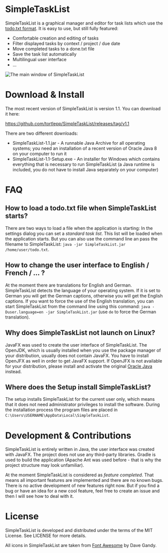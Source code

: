 SimpleTaskList
==============

SimpleTaskList is a graphical manager and editor for task lists which use the [todo.txt format](http://todotxt.com). It is easy to use, but still fully featured:

* Comfortable creation and editing of tasks 
* Filter displayed tasks by context / project / due date
* Move completed tasks to a done.txt file
* Save the task list automatically
* Multilingual user interface
* ...

![The main window of SimpleTaskList](https://tortlepp.github.io/SimpleTaskList/SimpleTaskList.png)


Download & Install
==================
The most recent version of SimpleTaskList is version 1.1. You can download it here:

https://github.com/tortlepp/SimpleTaskList/releases/tag/v1.1

There are two different downloads:

* SimpleTaskList-1.1.jar - A runnable Java Archive for all operating systems; you need an installation of a recent version of Oracle Java 8 on your computer to run it
* SimpleTaskList-1.1-Setup.exe - An installer for Windows which contains everything that is necessary to run SimpleTaskList (a Java runtime is included, you do not have to install Java separately on your computer)


FAQ
===

How to load a todo.txt file when SimpleTaskList starts?
-------------------------------------------------------
There are two ways to load a file when the application is starting: In the settings dialog you can set a *standard task list*. This list will be loaded when the application starts. But you can also use the command line an pass the filename to SimpleTaskList: `java -jar SimpleTaskList.jar /home/user/todo.txt`.

How to change the user interface to English / French / ... ?
------------------------------------------------------------
At the moment there are translations for English and German. SimpleTaskList detects the language of your operating system. If it is set to German you will get the German captions, otherwise you will get the English captions. If you want to force the use of the English translation, you can start SimpleTaskList from the command line using this command: `java -Duser.language=en -jar SimpleTaskList.jar` (use `de` to force the German translation).

Why does SimpleTaskList not launch on Linux?
--------------------------------------------
JavaFX was used to create the user interface of SimpleTaskList. The OpenJDK, which is usually installed when you use the package manager of your distribution, usually does not contain JavaFX. You have to install OpenJFX as well in order to get JavaFX support. If OpenJFX is not available for your distribution, please install and activate the original [Oracle Java](http://www.oracle.com/technetwork/java/javase/downloads/index.html) instead.

Where does the Setup install SimpleTaskList?
--------------------------------------------
The setup installs SimpleTaskList for the current user only, which means that it does not need administrator privileges to install the software. During the installation process the program files are placed in `C:\Users\USERNAME\AppData\Local\SimpleTaskList`.


Development & Contributions
===========================
SimpleTaskList is entirely written in Java, the user interface was created with JavaFX. The project does not use any third-party libraries. Gradle is used to build the application (Apache Ant was used before - that is why the project structure may look unfamiliar).

At the moment SimpleTaskList is considered as *feature completed*. That means all important features are implemented and there are no known bugs. There is no active development of new features right now. But if you find a bug or have an idea for a new cool feature, feel free to create an issue and then I will see how to deal with it.


License
=======

SimpleTaskList is developed and distributed under the terms of the MIT License. See LICENSE for more details.

All icons in SimpleTaskList are taken from [Font Awesome](http://fontawesome.io) by Dave Gandy.
